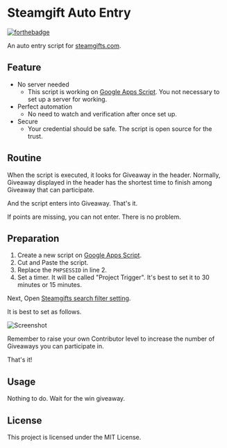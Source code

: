 Steamgift Auto Entry
===

[![forthebadge](https://forthebadge.com/images/badges/thats-how-they-get-you.svg)](https://forthebadge.com)

An auto entry script for [steamgifts.com](https://www.steamgifts.com/).


## Feature

* No server needed
    * This script is working on [Google Apps Script](https://script.google.com). You not necessary to set up a server for working.
* Perfect automation
    * No need to watch and verification after once set up.
* Secure
    * Your credential should be safe. The script is open source for the trust.


## Routine

When the script is executed, it looks for Giveaway in the header.
Normally, Giveaway displayed in the header has the shortest time to finish among Giveaway that can participate.

And the script enters into Giveaway. That's it.

If points are missing, you can not enter. There is no problem.


## Preparation

1. Create a new script on [Google Apps Script](https://script.google.com).
2. Cut and Paste the script.
3. Replace the `PHPSESSID` in line 2.
4. Set a timer. It will be called "Project Trigger". It's best to set it to 30 minutes or 15 minutes.

Next, Open [Steamgifts search filter setting](https://www.steamgifts.com/account/settings/giveaways).

It is best to set as follows.

![Screenshot](https://i.imgur.com/JjU2bY5.png)

Remember to raise your own Contributor level to increase the number of Giveaways you can participate in.


That's it!


## Usage

Nothing to do. Wait for the win giveaway.


## License

This project is licensed under the MIT License.